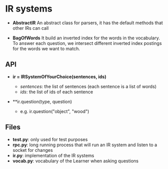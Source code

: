 # IR systems

- **AbstractIR**
  An abstract class for parsers, it has the default methods that other IRs can call

- **BagOfWords**
  It build an inverted index for the words in the vocabulary. To answer each question, we intersect different inverted index postings for the words we want to match.

## API
- **ir = IRSystemOfYourChoice(sentences, ids)**
  - *sentences*: the list of sentences (each sentence is a list of words)
  - *ids*: the list of ids of each sentence

- **ir.question(type, question)
  - e.g. ir.question("object", "wood")

## Files

- **test.py**: only used for test purposes
- **rpc.py**: long running process that will run an IR system and listen to a socket for changes
- **ir.py**: implementation of the IR systems
- **vocab.py**: vocabulary of the Learner when asking questions